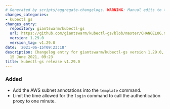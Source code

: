 ```yaml
---
# Generated by scripts/aggregate-changelogs. WARNING: Manual edits to this files will be overwritten.
changes_categories:
- kubectl gs
changes_entry:
  repository: giantswarm/kubectl-gs
  url: https://github.com/giantswarm/kubectl-gs/blob/master/CHANGELOG.md#1290---2021-06-15
  version: 1.29.0
  version_tag: v1.29.0
date: '2021-06-15T09:23:18'
description: Changelog entry for giantswarm/kubectl-gs version 1.29.0, published on
  15 June 2021, 09:23
title: kubectl-gs release v1.29.0
---
```


### Added
- Add the AWS subnet annotations into the `template` command.
- Limit the time allowed for the `login` command to call the authentication proxy to one minute.
